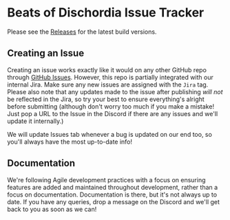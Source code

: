 # Beats of Dischordia Issue Tracker

Please see the [Releases](https://github.com/seylorx1/BugsOfDischordia/releases/) for the latest build versions.

## Creating an Issue
Creating an issue works exactly like it would on any other GitHub repo through [GitHub Issues](https://github.com/seylorx1/BugsOfDischordia/issues). However, this repo is partially integrated with our internal Jira. Make sure any new issues are assigned with the `Jira` tag. Please also note that any updates made to the issue after publishing *will not* be reflected in the Jira, so try your best to ensure everything's alright before submitting (although don't worry too much if you make a mistake! Just pop a URL to the Issue in the Discord if there are any issues and we'll update it internally.)

We will update Issues tab whenever a bug is updated on our end too, so you'll always have the most up-to-date info!

## Documentation
We're following Agile development practices with a focus on ensuring features are added and maintained throughout development, rather than a focus on documentation. Documentation is there, but it's not always up to date. If you have any queries, drop a message on the Discord and we'll get back to you as soon as we can!
